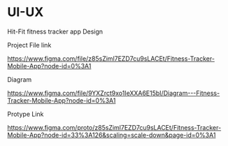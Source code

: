 # UI-UX
Hit-Fit fitness tracker app Design


Project File link

https://www.figma.com/file/z85sZiml7EZD7cu9sLACEt/Fitness-Tracker-Mobile-App?node-id=0%3A1 

Diagram

https://www.figma.com/file/9YXZrct9xo1IeXXA6E15bI/Diagram---Fitness-Tracker-Mobile-App?node-id=0%3A1 

Protype Link

https://www.figma.com/proto/z85sZiml7EZD7cu9sLACEt/Fitness-Tracker-Mobile-App?node-id=33%3A126&scaling=scale-down&page-id=0%3A1 
